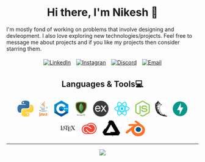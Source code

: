 <h1 align="center">Hi there, I'm Nikesh 👋</h1> 

I'm mostly fond of working on problems that involve designing and devleopment. I also love exploring new technologies/projects. Feel free to message me about projects and if you like my projects then consider starring them.

<p align="center">
<a href="https://www.linkedin.com/in/nikesh-kumar/"><img alt="LinkedIn" height ="24px" style="margin:5px" src="images/li.png"></a>
<a href="https://www.instagram.com/zespr.designs/"><img alt="Instagran" height ="24px" style="margin:5px" src="images/ig.png"></a>
<a href="http://discord.com/users/428424738260647956"><img alt="Discord" height ="24px" style="margin:5px" src="images/dc.png"></a>
<a href="mailto:nikeplusdash@gmail.com"><img alt="Email" height ="24px" style="margin:5px" src="images/em.png"></a>
</p>

<h2 align="center">Languages & Tools💻</h2>
<p align="center">
<img align="center" alt="Python" height ="42px" style="margin:5px" src="images/python.png">
<img align="center" alt="Java" height ="42px" style="margin:5px" src="images/java.png">
<img align="center" alt="cpp" height ="42px" style="margin:5px" src="images/cpp.png">
<img align="center" alt="mongodb" height ="42px" style="margin:5px" src="images/mongodb.png">
<img align="center" alt="express" height ="42px" style="margin:5px" src="images/expressjs-logo.png">
<img align="center" alt="react" height ="42px" style="margin:5px" src="images/react.png">
<img align="center" alt="node" height ="42px" style="margin:5px" src="images/js.png">
<img align="center" alt="flask" height ="42px" style="margin:5px" src="images/flask-logo.png">
<img align="center" alt="fastapi" height ="42px" style="margin:5px" src="images/fastapi-logo.png">
<img align="center" alt="latex" height ="42px" style="margin:5px" src="images/latex.png">
<img align="center" alt="cc" height ="42px" style="margin:5px" src="images/cc.png">
<img align="center" alt="affinity" height ="42px" style="margin:5px" src="images/serif.png">
<img align="center" alt="blender" height ="42px" style="margin:5px" src="images/blend.png">
</p>

<hr>
<p align="center">
<a href="https://github.com/anuraghazra/github-readme-stats"><img style="margin:auto" src="https://github-readme-stats.vercel.app/api/top-langs/?username=nikeplusdash&layout=compact&langs_count=6"></a>
</p>

<!--
**nikeplusdash/nikeplusdash** is a ✨ _special_ ✨ repository because its `README.md` (this file) appears on your GitHub profile.

Here are some ideas to get you started:

- 🔭 I’m currently working on ...
- 🌱 I’m currently learning ...
- 👯 I’m looking to collaborate on ...
- 🤔 I’m looking for help with ...
- 💬 Ask me about ...
- 📫 How to reach me: ...
- 😄 Pronouns: ...
- ⚡ Fun fact: ...
-->
